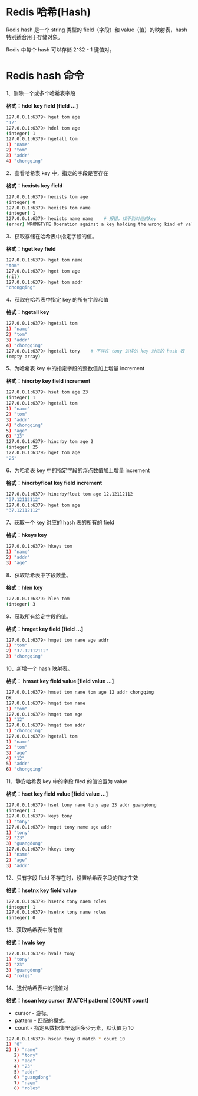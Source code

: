# Redis 哈希(Hash)

Redis hash 是一个 string 类型的 field（字段）和 value（值）的映射表，hash 特别适合用于存储对象。

Redis 中每个 hash 可以存储 2^32 - 1 键值对。

# Redis hash 命令

1、删除一个或多个哈希表字段

**格式：hdel key field [field ...]**

``` bash
127.0.0.1:6379> hget tom age
"12"
127.0.0.1:6379> hdel tom age
(integer) 1
127.0.0.1:6379> hgetall tom
1) "name"
2) "tom"
3) "addr"
4) "chongqing"
```

2、查看哈希表 key 中，指定的字段是否存在

**格式：hexists key field**

``` bash
127.0.0.1:6379> hexists tom age
(integer) 0
127.0.0.1:6379> hexists tom name
(integer) 1
127.0.0.1:6379> hexists name name    # 报错，找不到对应的key
(error) WRONGTYPE Operation against a key holding the wrong kind of value
```

3、获取存储在哈希表中指定字段的值。

**格式：hget key field**

``` bash
127.0.0.1:6379> hget tom name
"tom"
127.0.0.1:6379> hget tom age
(nil)
127.0.0.1:6379> hget tom addr
"chongqing"
```

4、获取在哈希表中指定 key 的所有字段和值

**格式：hgetall key**

``` bash
127.0.0.1:6379> hgetall tom
1) "name"
2) "tom"
3) "addr"
4) "chongqing"
127.0.0.1:6379> hgetall tony    # 不存在 tony 这样的 key 对应的 hash 表
(empty array)
```

5、为哈希表 key 中的指定字段的整数值加上增量 increment

**格式：hincrby key field increment**

``` bash
127.0.0.1:6379> hset tom age 23
(integer) 1
127.0.0.1:6379> hgetall tom
1) "name"
2) "tom"
3) "addr"
4) "chongqing"
5) "age"
6) "23"
127.0.0.1:6379> hincrby tom age 2
(integer) 25
127.0.0.1:6379> hget tom age
"25"
```

6、为哈希表 key 中的指定字段的浮点数值加上增量 increment

**格式：hincrbyfloat key field increment**

``` bash
127.0.0.1:6379> hincrbyfloat tom age 12.12112112
"37.12112112"
127.0.0.1:6379> hget tom age
"37.12112112"
```

7、获取一个 key 对应的 hash 表的所有的 field

**格式：hkeys key**

``` bash
127.0.0.1:6379> hkeys tom
1) "name"
2) "addr"
3) "age"
```

8、获取哈希表中字段数量。

**格式：hlen key**

``` bash
127.0.0.1:6379> hlen tom
(integer) 3
```

9、获取所有给定字段的值。

**格式：hmget key field [field ...]**

``` bash
127.0.0.1:6379> hmget tom name age addr
1) "tom"
2) "37.12112112"
3) "chongqing"
```

10、新增一个 hash 映射表。

**格式： hmset key field value [field value ...]**

``` bash
127.0.0.1:6379> hmset tom name tom age 12 addr chongqing
OK
127.0.0.1:6379> hmget tom name
1) "tom"
127.0.0.1:6379> hmget tom age
1) "12"
127.0.0.1:6379> hmget tom addr
1) "chongqing"
127.0.0.1:6379> hgetall tom
1) "name"
2) "tom"
3) "age"
4) "12"
5) "addr"
6) "chongqing"
```

11、静安哈希表 key 中的字段 filed 的值设置为 value

**格式：hset key field value [field value ...]**

``` bash
127.0.0.1:6379> hset tony name tony age 23 addr guangdong
(integer) 3
127.0.0.1:6379> keys tony
1) "tony"
127.0.0.1:6379> hmget tony name age addr
1) "tony"
2) "23"
3) "guangdong"
127.0.0.1:6379> hkeys tony
1) "name"
2) "age"
3) "addr"
```

12、只有字段 field 不存在时，设置哈希表字段的值才生效

**格式：hsetnx key field value**

``` bash
127.0.0.1:6379> hsetnx tony naem roles
(integer) 1
127.0.0.1:6379> hsetnx tony name roles
(integer) 0
```

13、获取哈希表中所有值

**格式：hvals key**

``` bash
127.0.0.1:6379> hvals tony
1) "tony"
2) "23"
3) "guangdong"
4) "roles"
```

14、迭代哈希表中的键值对

**格式：hscan key cursor [MATCH pattern] [COUNT count]**

*   cursor - 游标。
*   pattern - 匹配的模式。
*   count - 指定从数据集里返回多少元素，默认值为 10

``` bash
127.0.0.1:6379> hscan tony 0 match * count 10
1) "0"
2) 1) "name"
   2) "tony"
   3) "age"
   4) "23"
   5) "addr"
   6) "guangdong"
   7) "naem"
   8) "roles"
```
